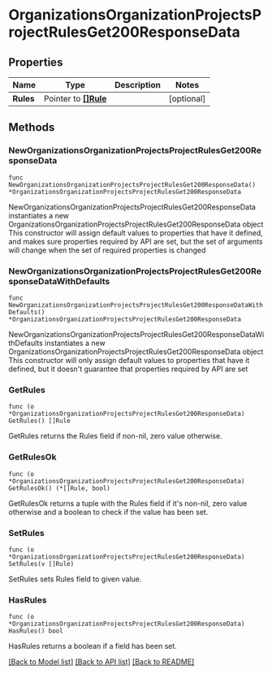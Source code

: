 # OrganizationsOrganizationProjectsProjectRulesGet200ResponseData

## Properties

Name | Type | Description | Notes
------------ | ------------- | ------------- | -------------
**Rules** | Pointer to [**[]Rule**](Rule.md) |  | [optional] 

## Methods

### NewOrganizationsOrganizationProjectsProjectRulesGet200ResponseData

`func NewOrganizationsOrganizationProjectsProjectRulesGet200ResponseData() *OrganizationsOrganizationProjectsProjectRulesGet200ResponseData`

NewOrganizationsOrganizationProjectsProjectRulesGet200ResponseData instantiates a new OrganizationsOrganizationProjectsProjectRulesGet200ResponseData object
This constructor will assign default values to properties that have it defined,
and makes sure properties required by API are set, but the set of arguments
will change when the set of required properties is changed

### NewOrganizationsOrganizationProjectsProjectRulesGet200ResponseDataWithDefaults

`func NewOrganizationsOrganizationProjectsProjectRulesGet200ResponseDataWithDefaults() *OrganizationsOrganizationProjectsProjectRulesGet200ResponseData`

NewOrganizationsOrganizationProjectsProjectRulesGet200ResponseDataWithDefaults instantiates a new OrganizationsOrganizationProjectsProjectRulesGet200ResponseData object
This constructor will only assign default values to properties that have it defined,
but it doesn't guarantee that properties required by API are set

### GetRules

`func (o *OrganizationsOrganizationProjectsProjectRulesGet200ResponseData) GetRules() []Rule`

GetRules returns the Rules field if non-nil, zero value otherwise.

### GetRulesOk

`func (o *OrganizationsOrganizationProjectsProjectRulesGet200ResponseData) GetRulesOk() (*[]Rule, bool)`

GetRulesOk returns a tuple with the Rules field if it's non-nil, zero value otherwise
and a boolean to check if the value has been set.

### SetRules

`func (o *OrganizationsOrganizationProjectsProjectRulesGet200ResponseData) SetRules(v []Rule)`

SetRules sets Rules field to given value.

### HasRules

`func (o *OrganizationsOrganizationProjectsProjectRulesGet200ResponseData) HasRules() bool`

HasRules returns a boolean if a field has been set.


[[Back to Model list]](../README.md#documentation-for-models) [[Back to API list]](../README.md#documentation-for-api-endpoints) [[Back to README]](../README.md)



